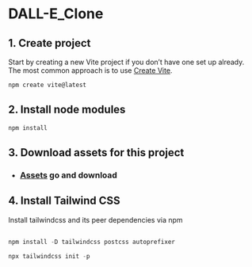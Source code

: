 # DALL-E_Clone

## 1. Create project
Start by creating a new Vite project if you don’t have one set up already. The most common approach is to use [Create Vite](https://vitejs.dev/guide/#scaffolding-your-first-vite-project).
 
```jsx
npm create vite@latest
```
## 2. Install node modules
```jsx
npm install
```

## 3. Download assets for this project

- ### [Assets](https://drive.google.com/file/d/12ZCrmvvqrI2KONvpm1fWpf2pKkGlgIpE/view) go and download

## 4. Install Tailwind CSS
Install tailwindcss and its peer dependencies via npm

## 

```jsx
npm install -D tailwindcss postcss autoprefixer
```

```jsx
npx tailwindcss init -p 
```










